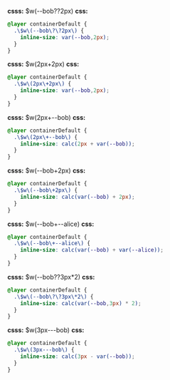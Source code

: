 **csss:** $w(--bob??2px)
**css:**
```css
@layer containerDefault {
  .\$w\(--bob\?\?2px\) {
    inline-size: var(--bob,2px);
  }
}
```

**csss:** $w(2px+2px)
**css:**
```css
@layer containerDefault {
  .\$w\(2px\+2px\) {
    inline-size: var(--bob,2px);
  }
}
```

**csss:** $w(2px+--bob)
**css:**
```css
@layer containerDefault {
  .\$w\(2px\+--bob\) {
    inline-size: calc(2px + var(--bob));
  }
}
```

**csss:** $w(--bob+2px)
**css:**
```css
@layer containerDefault {
  .\$w\(--bob\+2px\) {
    inline-size: calc(var(--bob) + 2px);
  }
}
```

**csss:** $w(--bob+--alice)
**css:**
```css
@layer containerDefault {
  .\$w\(--bob\+--alice\) {
    inline-size: calc(var(--bob) + var(--alice));
  }
}
```

**csss:** $w(--bob??3px*2)
**css:**
```css
@layer containerDefault {
  .\$w\(--bob\?\?3px\*2\) {
    inline-size: calc(var(--bob,3px) * 2);
  }
}
```

**csss:** $w(3px---bob)
**css:**
```css
@layer containerDefault {
  .\$w\(3px---bob\) {
    inline-size: calc(3px - var(--bob));
  }
}
```